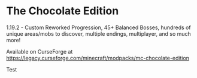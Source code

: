 # The Chocolate Edition
1.19.2 - Custom Reworked Progression, 45+ Balanced Bosses, hundreds of unique areas/mobs to discover, multiple endings, multiplayer, and so much more!

Available on CurseForge at https://legacy.curseforge.com/minecraft/modpacks/mc-chocolate-edition

Test
